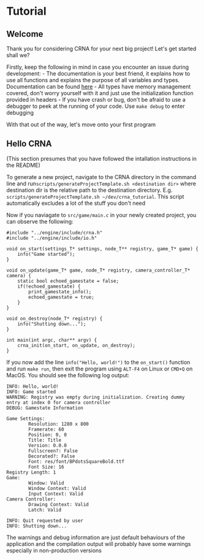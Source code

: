 # Tutorial

## Welcome
Thank you for considering CRNA for your next big project! Let's get started shall we?

Firstly, keep the following in mind in case you encounter an issue during development:
    - The documentation is your best friend, it explains how to use all functions and explains the purpose of all variables and types. Documentation can be found [here](https://th3t3chn0g1t.github.io/CRNA)
    - All types have memory management covered, don't worry yourself with it and just use the initialization function provided in headers
    - If you have crash or bug, don't be afraid to use a debugger to peek at the running of your code. Use ```make debug``` to enter debugging

With that out of the way, let's move onto your first program

## Hello CRNA
(This section presumes that you have followed the intallation instructions in the README)

To generate a new project, navigate to the CRNA directory in the command line and run```scripts/generateProjectTemplate.sh <destination dir>``` where destination dir is the relative path to the destination directory. E.g. ```scripts/generateProjectTemplate.sh ~/dev/crna_tutorial```. This script automatically excludes a lot of the stuff you don't need

Now if you naviagate to ```src/game/main.c``` in your newly created project, you can observe the following:

    #include "../engine/include/crna.h"
    #include "../engine/include/io.h"

    void on_start(settings_T* settings, node_T** registry, game_T* game) {
        info("Game started");
    }

    void on_update(game_T* game, node_T* registry, camera_controller_T* camera) {
        static bool echoed_gamestate = false;
        if(!echoed_gamestate) {
            print_gamestate_info();
            echoed_gamestate = true;
        }
    }

    void on_destroy(node_T* registry) {
        info("Shutting down...");
    }

    int main(int argc, char** argv) {
        crna_init(on_start, on_update, on_destroy);
    }

If you now add the line ```info("Hello, world!")``` to the ```on_start()``` function and run ```make run```, then exit the program using ```ALT-F4``` on Linux or ```CMD+Q``` on MacOS. You should see the following log output:

    INFO: Hello, world!
    INFO: Game started
    WARNING: Registry was empty during initialization. Creating dummy entry at index 0 for camera controller
    DEBUG: Gamestate Information

    Game Settings:
            Resolution: 1280 x 800
            Framerate: 60
            Position: 0, 0
            Title: Title
            Version: 0.0.0
            Fullscreen?: False
            Decorated?: False
            Font: res/font/BPdotsSquareBold.ttf
            Font Size: 16
    Registry Length: 1
    Game:
            Window: Valid
            Window Context: Valid
            Input Context: Valid
    Camera Controller:
            Drawing Context: Valid
            Latch: Valid

    INFO: Quit requested by user
    INFO: Shutting down...

The warnings and debug information are just default behaviours of the application and the compilation output will probably have some warnings especially in non-production versions